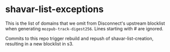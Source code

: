 shavar-list-exceptions
======================
This is the list of domains that we omit from Disconnect's upstream blocklist when generating `mozpub-track-digest256`. Lines starting with # are ignored.

Commits to this repo trigger rebuild and repush of shavar-list-creation, resulting in a new blocklist in s3.
